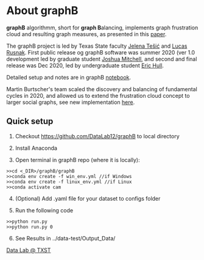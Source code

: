 # About graphB

**graphB** algorithmm, short for **graph B**alancing, implements graph frustration cloud and resulting graph measures, as presented in this [paper](https://arxiv.org/abs/2009.07776).  


The graphB project is led by  Texas State faculty [Jelena Tešić](jtesic.github.io) and [Lucas Rusnak](https://www.math.txstate.edu/about/people/faculty/rusnak.html). First public release og graphB software was summer 2020 (ver 1.0 development led by graduate student [Joshua Mitchell](https://lelon.io/), and second and final release was Dec 2020, led by undergraduate student [Eric Hull](https://github.com/hullo-eric).  

Detailed setup and notes are in graphB [notebook](GRAPHB.md). 

Martin Burtscher's team scaled the discovery and balancing of fundamental cycles in 2020, and allowed us to extend the frustration cloud concept to larger social graphs, see new implementation [here](https://userweb.cs.txstate.edu/~burtscher/research/graphB/).



## Quick setup

1. Checkout https://github.com/DataLab12/graphB to local directory <DIR>

2. Install Anaconda 

3. Open terminal in graphB repo (where it is locally):
```
>>cd <_DIR>/graphB/graphB
>>conda env create -f win_env.yml //if Windows
>>conda env create -f linux_env.yml //if Linux
>>conda activate cam
```
4. (Optional) Add .yaml file for your dataset to configs folder 

5. Run the following code
```
>>python run.py
>>python run.py 0
```
6. See Results in
 ../data-test/Output_Data/

[Data Lab @ TXST](DataLab12.github.io)
